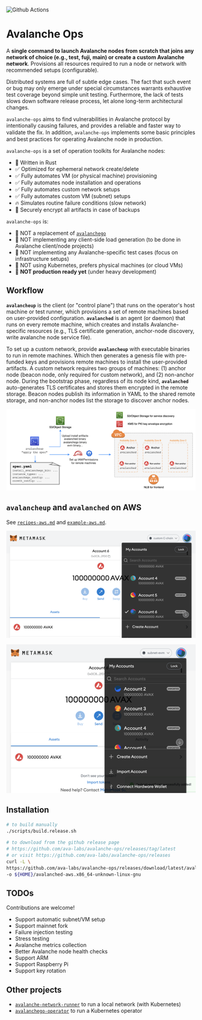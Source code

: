 
<br>

![Github Actions](https://github.com/ava-labs/avalanche-ops/actions/workflows/test-and-release.yml/badge.svg)

# Avalanche Ops

A **single command to launch Avalanche nodes from scratch that joins any network of choice (e.g., test, fuji, main) or create a custom Avalanche network**. Provisions all resources required to run a node or network with recommended setups (configurable).

Distributed systems are full of subtle edge cases. The fact that such event or bug may only emerge under special circumstances warrants exhaustive test coverage beyond simple unit testing. Furthermore, the lack of tests slows down software release process, let alone long-term architectural changes.

`avalanche-ops` aims to find vulnerabilities in Avalanche protocol by intentionally causing failures, and provides a reliable and faster way to validate the ﬁx. In addition, `avalanche-ops` implements some basic principles and best practices for operating Avalanche node in production.

`avalanche-ops` is a set of operation toolkits for Avalanche nodes:
- 🦀 Written in Rust
- ✅ Optimized for ephemeral network create/delete
- ✅ Fully automates VM (or physical machine) provisioning
- ✅ Fully automates node installation and operations
- ✅ Fully automates custom network setups
- ✅ Fully automates custom VM (subnet) setups
- 🔥 Simulates routine failure conditions (slow network)
- 📨 Securely encrypt all artifacts in case of backups

`avalanche-ops` is:
- 🚫 NOT a replacement of [`avalanchego`](https://github.com/ava-labs/avalanchego)
- 🚫 NOT implementing any client-side load generation (to be done in Avalanche client/node projects)
- 🚫 NOT implementing any Avalanche-specific test cases (focus on infrastructure setups)
- 🚫 NOT using Kubernetes, prefers physical machines (or cloud VMs)
- 🚫 **NOT production ready yet** (under heavy development)

## Workflow

**`avalancheup`** is the client (or "control plane") that runs on the operator's host machine or test runner, which provisions a set of remote machines based on user-provided configuration. **`avalanched`** is an agent (or daemon) that runs on every remote machine, which creates and installs Avalanche-specific resources (e.g., TLS certificate generation, anchor-node discovery, write avalanche node service file).

To set up a custom network, provide **`avalancheup`** with executable binaries to run in remote machines. Which then generates a genesis file with pre-funded keys and provisions remote machines to install the user-provided artifacts. A custom network requires two groups of machines: (1) anchor node (beacon node, only required for custom network), and (2) non-anchor node. During the bootstrap phase, regardless of its node kind, **`avalanched`** auto-generates TLS certificates and stores them encrypted in the remote storage. Beacon nodes publish its information in YAML to the shared remote storage, and non-anchor nodes list the storage to discover anchor nodes.

![avalanche-ops.drawio.png](./avalancheup-aws/img/avalancheup.drawio.png)

## `avalancheup` and `avalanched` on AWS

See [`recipes-aws.md`](./avalancheup-aws/recipes-aws.md) and [`example-aws.md`](./avalancheup-aws/example-aws.md).

![example-aws/32](./avalancheup-aws/img/example-aws/32.png)

![example-aws/43](./avalancheup-aws/img/example-aws/43.png)

## Installation

```bash
# to build manually
./scripts/build.release.sh
```

```bash
# to download from the github release page
# https://github.com/ava-labs/avalanche-ops/releases/tag/latest
# or visit https://github.com/ava-labs/avalanche-ops/releases
curl -L \
https://github.com/ava-labs/avalanche-ops/releases/download/latest/avalanched-aws.x86_64-unknown-linux-gnu \
-o ${HOME}/avalanched-aws.x86_64-unknown-linux-gnu
```

## TODOs

Contributions are welcome!

- Support automatic subnet/VM setup
- Support mainnet fork
- Failure injection testing
- Stress testing
- Avalanche metrics collection
- Better Avalanche node health checks
- Support ARM
- Support Raspberry Pi
- Support key rotation

## Other projects

- [`avalanche-network-runner`](https://github.com/ava-labs/avalanche-network-runner) to run a local network (with Kubernetes)
- [`avalanchego-operator`](https://github.com/ava-labs/avalanchego-operator) to run a Kubernetes operator
